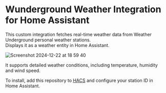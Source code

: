 # Wunderground Weather Integration for Home Assistant

This custom integration fetches real-time weather data from Weather Underground personal weather stations.  
Displays it as a weather entity in Home Assistant.  

![Screenshot 2024-12-22 at 18 59 40](https://github.com/user-attachments/assets/b95259d8-e5e0-4aab-8308-8638f1227b4a)

It supports detailed weather conditions, including temperature, humidity and wind speed.



To install, add this repository to [HACS](https://hacs.xyz/) and configure your station ID in Home Assistant.
